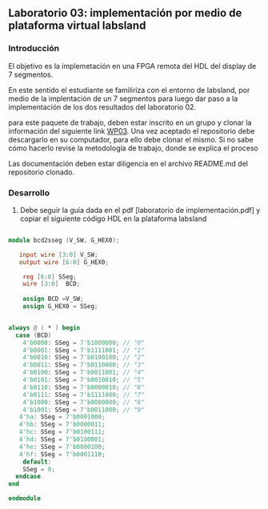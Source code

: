 ## Laboratorio 03: implementación por medio de plataforma virtual labsland

### Introducción

El objetivo es la implemetación  en una  FPGA remota del HDL  del display de 7 segmentos.

En este sentido  el  estudiante  se  familiriza con el entorno de labsland, por medio de la implentación de un 7 segmentos  para luego dar paso a la implementación  de los dos  resultados del laboratorio 02.

para este paquete de trabajo, deben estar inscrito en un grupo y clonar la información del siguiente link [WP03](). Una vez aceptado el repositorio debe descargarlo en su computador, para ello debe clonar el mismo. Si no sabe cómo hacerlo revise la metodología de trabajo, donde se explica el proceso

Las documentación deben estar diligencia en el archivo README.md del repositorio clonado.

### Desarrollo

1. Debe seguir la guía dada en el pdf [laboratorio de implementación.pdf] y copiar el siguiente código HDL en la plataforma labsland

```verilog

module bcd2sseg (V_SW, G_HEX0);

   input wire [3:0] V_SW;
   output wire [6:0] G_HEX0;

    reg [6:0] SSeg;
    wire [3:0]  BCD;
    
    assign BCD =V_SW;
    assign G_HEX0 = SSeg;


always @ ( * ) begin
  case (BCD)
    4'b0000: SSeg = 7'b1000000; // "0"  
	4'b0001: SSeg = 7'b1111001; // "1" 
	4'b0010: SSeg = 7'b0100100; // "2" 
	4'b0011: SSeg = 7'b0110000; // "3" 
	4'b0100: SSeg = 7'b0011001; // "4" 
	4'b0101: SSeg = 7'b0010010; // "5" 
	4'b0110: SSeg = 7'b0000010; // "6" 
	4'b0111: SSeg = 7'b1111000; // "7" 
	4'b1000: SSeg = 7'b0000000; // "8"  
	4'b1001: SSeg = 7'b0011000; // "9" 
   4'ha: SSeg = 7'b0001000;  
   4'hb: SSeg = 7'b0000011;
   4'hc: SSeg = 7'b0100111;
   4'hd: SSeg = 7'b0100001;
   4'he: SSeg = 7'b0000100;
   4'hf: SSeg = 7'b0001110;
    default:
    SSeg = 0;
  endcase
end

endmodule
```
